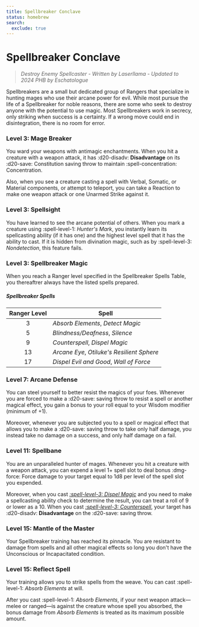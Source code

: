 ```yaml
---
title: Spellbreaker Conclave
status: homebrew
search:
  exclude: true
---
```


# Spellbreaker Conclave

> *Destroy Enemy Spellcaster - Written by Laserllama - Updated to 2024 PHB by Eschatologue*

Spellbreakers are a small but dedicated group of Rangers that specialize in hunting mages who use their arcane power for evil. While most pursue the life of a Spellbreaker for noble reasons, there are some who seek to destroy anyone with the potential to use magic. Most Spellbreakers work in secrecy, only striking when success is a certainty. If a wrong move could end in disintegration, there is no room for error.

### Level 3: Mage Breaker

You ward your weapons with antimagic enchantments. When you hit a creature with a weapon attack, it has :d20-disadv: **Disadvantage** on its :d20-save: Constitution saving throw to maintain :spell-concentration: Concentration.

Also, when you see a creature casting a spell with Verbal, Somatic, or Material components, or attempt to teleport, you can take a Reaction to make one weapon attack or one Unarmed Strike against it.

### Level 3: Spellsight

You have learned to see the arcane potential of others. When you mark a creature using :spell-level-1: *Hunter's Mark*, you instantly learn its spellcasting ability (if it has one) and the highest level spell that it has the ability to cast. If it is hidden from divination magic, such as by :spell-level-3: *Nondetection*, this feature fails.

### Level 3: Spellbreaker Magic

When you reach a Ranger level specified in the Spellbreaker Spells Table, you thereaftrer always have the listed spells prepared.

##### Spellbreaker Spells

| Ranger Level | Spell |
|:-:|---|
| 3 | *Absorb Elements*, *Detect Magic* |
| 5 | *Blindness/Deafness*, *Silence* |
| 9 | *Counterspell*, *Dispel Magic* |
| 13 | *Arcane Eye*, *Otiluke's Resilient Sphere* |
| 17 | *Dispel Evil and Good*, *Wall of Force* |

### Level 7: Arcane Defense

You can steel yourself to better resist the magics of your foes. Whenever you are forced to make a :d20-save: saving throw to resist a spell or another magical effect, you gain a bonus to your roll equal to your Wisdom modifier (minimum of +1).

Moreover, whenever you are subjected you to a spell or magical effect that allows you to make a :d20-save: saving throw to take only half damage, you instead take no damage on a success, and only half damage on a fail.

### Level 11: Spellbane

You are an unparalleled hunter of mages. Whenever you hit a creature with a weapon attack, you can expend a level 1+ spell slot to deal bonus :dmg-force: Force damage to your target equal to 1d8 per level of the spell slot you expended. 

Moreover, when you cast *[:spell-level-3: Dispel Magic]* and you need to make a spellcasting ability check to determine the result, you can treat a roll of 9 or lower as a 10. When you cast *[:spell-level-3: Counterspell]*, your target has :d20-disadv: **Disadvantage** on the :d20-save: saving throw.

### Level 15: Mantle of the Master

Your Spellbreaker training has reached its pinnacle. You are resistant to damage from spells and all other magical effects so long you don't have the Unconscious or Incapacitated condition.

### Level 15: Reflect Spell

Your training allows you to strike spells from the weave. You can cast :spell-level-1: *Absorb Elements* at will.

After you cast :spell-level-1: *Absorb Elements*, if your next weapon attack—melee or ranged—is against the creature whose spell you absorbed, the bonus damage from *Absorb Elements* is treated as its maximum possible amount.

[:spell-level-3: Dispel Magic]: ../../spells/description/core/level-3.md#dispel-magic
[:spell-level-3: Counterspell]: ../../spells/description/core/level-3.md#counterspell